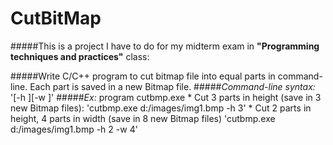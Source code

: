 # CutBitMap

#####This is a project I have to do for my midterm exam in **"Programming techniques and practices"** class:

#####Write C/C++ program to cut bitmap file into equal parts in command-line. Each part is saved in a new Bitmap file.
#####*Command-line syntax:*
    '<program><file Bmp>[-h <parts in height>][-w <parts in width>]'
#####*Ex:* program cutbmp.exe
    * Cut 3 parts in height (save in 3 new Bitmap files):
        'cutbmp.exe d:/images/img1.bmp -h 3'
    * Cut 2 parts in height, 4 parts in width (save in 8 new Bitmap files)
        'cutbmp.exe d:/images/img1.bmp -h 2 -w 4'
 
